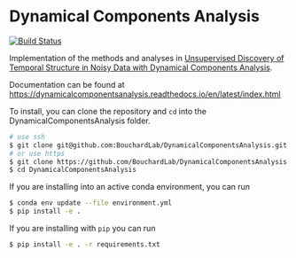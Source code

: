 # Dynamical Components Analysis

[![Build Status](https://travis-ci.com/BouchardLab/DynamicalComponentsAnalysis.svg?branch=master)](https://travis-ci.com/BouchardLab/DynamicalComponentsAnalysis)

Implementation of the methods and analyses in [Unsupervised Discovery of Temporal Structure in Noisy Data with Dynamical Components Analysis](https://arxiv.org/abs/1905.09944).

Documentation can be found at https://dynamicalcomponentsanalysis.readthedocs.io/en/latest/index.html

To install, you can clone the repository and `cd` into the DynamicalComponentsAnalysis folder.

```bash
# use ssh
$ git clone git@github.com:BouchardLab/DynamicalComponentsAnalysis.git
# or use https
$ git clone https://github.com/BouchardLab/DynamicalComponentsAnalysis.git
$ cd DynamicalComponentsAnalysis
```

If you are installing into an active conda environment, you can run

```bash
$ conda env update --file environment.yml
$ pip install -e .
```

If you are installing with `pip` you can run

```bash
$ pip install -e . -r requirements.txt
```
